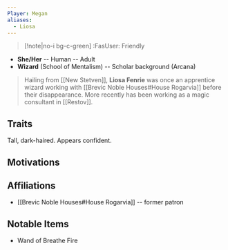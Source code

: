```yaml
---
Player: Megan
aliases:
  - Liosa
---
```

>[!note|no-i bg-c-green] :FasUser: Friendly

- **She/Her** -- Human -- Adult
- **Wizard** (School of Mentalism) -- Scholar background (Arcana)

>Hailing from [[New Stetven]], **Liosa Fenrie** was once an apprentice wizard working with [[Brevic Noble Houses#House Rogarvia]] before their disappearance. More recently has been working as a magic consultant in [[Restov]].

## Traits
Tall, dark-haired. Appears confident.

## Motivations


## Affiliations
- [[Brevic Noble Houses#House Rogarvia]] -- former patron

## Notable Items
- Wand of Breathe Fire